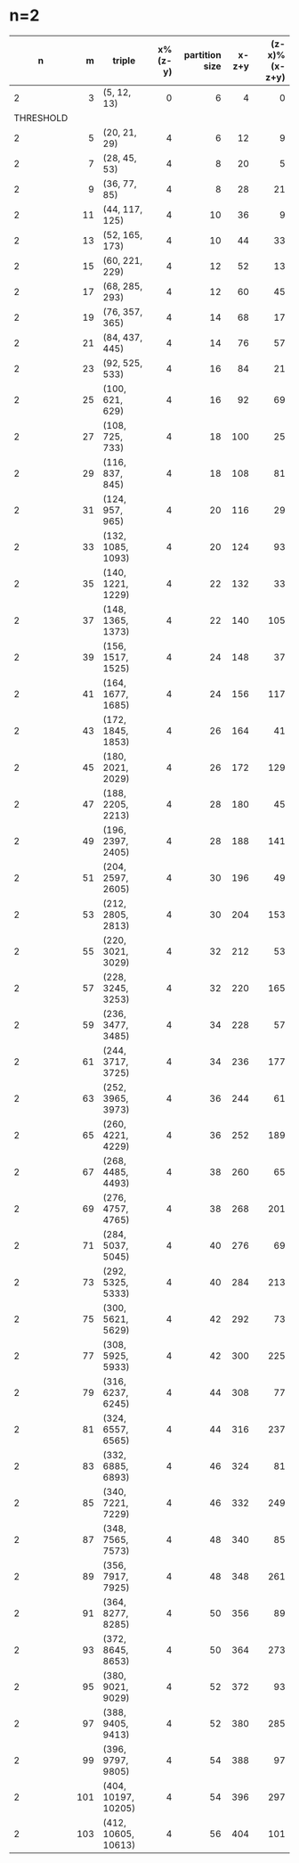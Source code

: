 # n=2
|    n    | m |      triple       |x%(z-y)|partition size|x-z+y|(z-x)%(x-z+y)|
|---------|--:|-------------------|------:|-------------:|----:|------------:|
|        2|  3|(5, 12, 13)        |      0|             6|    4|            0|
|THRESHOLD|   |                   |       |              |     |             |
|        2|  5|(20, 21, 29)       |      4|             6|   12|            9|
|        2|  7|(28, 45, 53)       |      4|             8|   20|            5|
|        2|  9|(36, 77, 85)       |      4|             8|   28|           21|
|        2| 11|(44, 117, 125)     |      4|            10|   36|            9|
|        2| 13|(52, 165, 173)     |      4|            10|   44|           33|
|        2| 15|(60, 221, 229)     |      4|            12|   52|           13|
|        2| 17|(68, 285, 293)     |      4|            12|   60|           45|
|        2| 19|(76, 357, 365)     |      4|            14|   68|           17|
|        2| 21|(84, 437, 445)     |      4|            14|   76|           57|
|        2| 23|(92, 525, 533)     |      4|            16|   84|           21|
|        2| 25|(100, 621, 629)    |      4|            16|   92|           69|
|        2| 27|(108, 725, 733)    |      4|            18|  100|           25|
|        2| 29|(116, 837, 845)    |      4|            18|  108|           81|
|        2| 31|(124, 957, 965)    |      4|            20|  116|           29|
|        2| 33|(132, 1085, 1093)  |      4|            20|  124|           93|
|        2| 35|(140, 1221, 1229)  |      4|            22|  132|           33|
|        2| 37|(148, 1365, 1373)  |      4|            22|  140|          105|
|        2| 39|(156, 1517, 1525)  |      4|            24|  148|           37|
|        2| 41|(164, 1677, 1685)  |      4|            24|  156|          117|
|        2| 43|(172, 1845, 1853)  |      4|            26|  164|           41|
|        2| 45|(180, 2021, 2029)  |      4|            26|  172|          129|
|        2| 47|(188, 2205, 2213)  |      4|            28|  180|           45|
|        2| 49|(196, 2397, 2405)  |      4|            28|  188|          141|
|        2| 51|(204, 2597, 2605)  |      4|            30|  196|           49|
|        2| 53|(212, 2805, 2813)  |      4|            30|  204|          153|
|        2| 55|(220, 3021, 3029)  |      4|            32|  212|           53|
|        2| 57|(228, 3245, 3253)  |      4|            32|  220|          165|
|        2| 59|(236, 3477, 3485)  |      4|            34|  228|           57|
|        2| 61|(244, 3717, 3725)  |      4|            34|  236|          177|
|        2| 63|(252, 3965, 3973)  |      4|            36|  244|           61|
|        2| 65|(260, 4221, 4229)  |      4|            36|  252|          189|
|        2| 67|(268, 4485, 4493)  |      4|            38|  260|           65|
|        2| 69|(276, 4757, 4765)  |      4|            38|  268|          201|
|        2| 71|(284, 5037, 5045)  |      4|            40|  276|           69|
|        2| 73|(292, 5325, 5333)  |      4|            40|  284|          213|
|        2| 75|(300, 5621, 5629)  |      4|            42|  292|           73|
|        2| 77|(308, 5925, 5933)  |      4|            42|  300|          225|
|        2| 79|(316, 6237, 6245)  |      4|            44|  308|           77|
|        2| 81|(324, 6557, 6565)  |      4|            44|  316|          237|
|        2| 83|(332, 6885, 6893)  |      4|            46|  324|           81|
|        2| 85|(340, 7221, 7229)  |      4|            46|  332|          249|
|        2| 87|(348, 7565, 7573)  |      4|            48|  340|           85|
|        2| 89|(356, 7917, 7925)  |      4|            48|  348|          261|
|        2| 91|(364, 8277, 8285)  |      4|            50|  356|           89|
|        2| 93|(372, 8645, 8653)  |      4|            50|  364|          273|
|        2| 95|(380, 9021, 9029)  |      4|            52|  372|           93|
|        2| 97|(388, 9405, 9413)  |      4|            52|  380|          285|
|        2| 99|(396, 9797, 9805)  |      4|            54|  388|           97|
|        2|101|(404, 10197, 10205)|      4|            54|  396|          297|
|        2|103|(412, 10605, 10613)|      4|            56|  404|          101|

